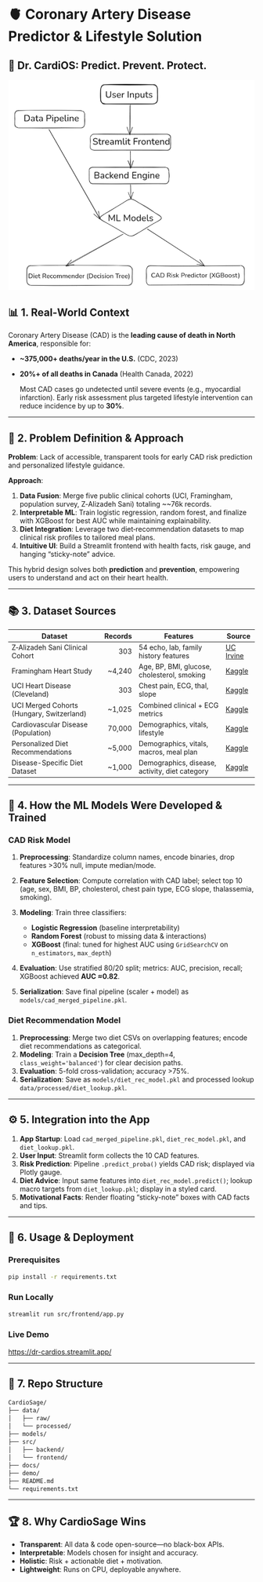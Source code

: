 # 🫀 Coronary Artery Disease Predictor & Lifestyle Solution

## 🏥 Dr. CardiOS: Predict. Prevent. Protect.

![Dr. CardiOS Architecture](docs/architecture.png)

## 📊 1. Real-World Context

Coronary Artery Disease (CAD) is the **leading cause of death in North America**, responsible for:

* **~375,000+ deaths/year in the U.S.** (CDC, 2023)  
* **20%+ of all deaths in Canada** (Health Canada, 2022)

  Most CAD cases go undetected until severe events (e.g., myocardial infarction). Early risk assessment plus targeted lifestyle intervention can reduce incidence by up to **30%**.

---

## 🎯 2. Problem Definition & Approach

**Problem**: Lack of accessible, transparent tools for early CAD risk prediction and personalized lifestyle guidance.

**Approach**:

1. **Data Fusion**: Merge five public clinical cohorts (UCI, Framingham, population survey, Z‑Alizadeh Sani) totaling \~\~76k records.
2. **Interpretable ML**: Train logistic regression, random forest, and finalize with XGBoost for best AUC while maintaining explainability.
3. **Diet Integration**: Leverage two diet‑recommendation datasets to map clinical risk profiles to tailored meal plans.
4. **Intuitive UI**: Build a Streamlit frontend with health facts, risk gauge, and hanging “sticky-note” advice.

This hybrid design solves both **prediction** and **prevention**, empowering users to understand and act on their heart health.

---

## 📚 3. Dataset Sources

| Dataset                                   | Records | Features                                       | Source                                                                                             |
| ----------------------------------------- | ------: | ---------------------------------------------- | -------------------------------------------------------------------------------------------------- |
| Z‑Alizadeh Sani Clinical Cohort           |     303 | 54 echo, lab, family history features          | [UC Irvine](https://archive.ics.uci.edu/static/public/412/z+alizadeh+sani.zip) 
| Framingham Heart Study                    | \~4,240 | Age, BP, BMI, glucose, cholesterol, smoking    | [Kaggle](https://www.kaggle.com/datasets/aasheesh200/framingham-heart-study-dataset)               |
| UCI Heart Disease (Cleveland)             |     303 | Chest pain, ECG, thal, slope                   | [Kaggle](https://www.kaggle.com/datasets/cherngs/heart-disease-cleveland-uci)                      |
| UCI Merged Cohorts (Hungary, Switzerland) | \~1,025 | Combined clinical + ECG metrics                | [Kaggle](https://www.kaggle.com/datasets/johnsmith88/heart-disease-dataset)                        |
| Cardiovascular Disease (Population)       |  70,000 | Demographics, vitals, lifestyle                | [Kaggle](https://www.kaggle.com/datasets/colewelkins/cardiovascular-disease)                       |                      |
| Personalized Diet Recommendations         | \~5,000 | Demographics, vitals, macros, meal plan        | [Kaggle](https://www.kaggle.com/datasets/ziya07/personalized-medical-diet-recommendations-dataset) |
| Disease-Specific Diet Dataset             | \~1,000 | Demographics, disease, activity, diet category | [Kaggle](https://www.kaggle.com/datasets/ziya07/diet-recommendations-dataset)                      |

---

## 🧠 4. How the ML Models Were Developed & Trained

### CAD Risk Model

1. **Preprocessing**: Standardize column names, encode binaries, drop features >30% null, impute median/mode.
2. **Feature Selection**: Compute correlation with CAD label; select top 10 (age, sex, BMI, BP, cholesterol, chest pain type, ECG slope, thalassemia, smoking).
3. **Modeling**: Train three classifiers:

   * **Logistic Regression** (baseline interpretability)
   * **Random Forest** (robust to missing data & interactions)
   * **XGBoost** (final: tuned for highest AUC using `GridSearchCV` on `n_estimators`, `max_depth`)
4. **Evaluation**: Use stratified 80/20 split; metrics: AUC, precision, recall; XGBoost achieved **AUC ≈0.82**.
5. **Serialization**: Save final pipeline (scaler + model) as `models/cad_merged_pipeline.pkl`.

### Diet Recommendation Model

1. **Preprocessing**: Merge two diet CSVs on overlapping features; encode diet recommendations as categorical.
2. **Modeling**: Train a **Decision Tree** (max\_depth=4, `class_weight='balanced'`) for clear decision paths.
3. **Evaluation**: 5-fold cross-validation; accuracy >75%.
4. **Serialization**: Save as `models/diet_rec_model.pkl` and processed lookup `data/processed/diet_lookup.pkl`.

---

## ⚙️ 5. Integration into the App

1. **App Startup**: Load `cad_merged_pipeline.pkl`, `diet_rec_model.pkl`, and `diet_lookup.pkl`.
2. **User Input**: Streamlit form collects the 10 CAD features.
3. **Risk Prediction**: Pipeline `.predict_proba()` yields CAD risk; displayed via Plotly gauge.
4. **Diet Advice**: Input same features into `diet_rec_model.predict()`; lookup macro targets from `diet_lookup.pkl`; display in a styled card.
5. **Motivational Facts**: Render floating “sticky-note” boxes with CAD facts and tips.

---

## 🚀 6. Usage & Deployment

### Prerequisites

```bash
pip install -r requirements.txt
```

### Run Locally

```bash
streamlit run src/frontend/app.py
```

### Live Demo

https://dr-cardios.streamlit.app/

---

## 📂 7. Repo Structure

```
CardioSage/
├── data/
│   ├── raw/
│   └── processed/
├── models/
├── src/
│   ├── backend/
│   └── frontend/
├── docs/
├── demo/
├── README.md
└── requirements.txt
```

---

## 🏆 8. Why CardioSage Wins

* **Transparent**: All data & code open-source—no black-box APIs.
* **Interpretable**: Models chosen for insight and accuracy.
* **Holistic**: Risk + actionable diet + motivation.
* **Lightweight**: Runs on CPU, deployable anywhere.

